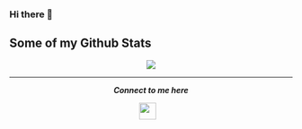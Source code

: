 ### Hi there 👋

<!--
**ankitrhode/ankitrhode** is a ✨ _special_ ✨ repository because its `README.md` (this file) appears on your GitHub profile.

Here are some ideas to get you started:

- 🔭 I’m currently working on DELL Technologies as a Automation Engineer
- 🌱 I’m currently learning Full Stack Development and Machine Learning
- 👯 I’m looking to collaborate on ...
- 🤔 I’m looking for help with ...
- 💬 Ask me about ...
- 📫 How to reach me: ...
- 😄 Pronouns: ...
- ⚡ Fun fact: ...
-->

## Some of my Github Stats
<div align="center">
<img src="https://github-readme-stats.vercel.app/api?username=ankitrhode&theme=chartreuse-dark&show_icons=true"/>
</div>

<hr>
<p align="center">
  <i><b>Connect to me here</b></i>
  <p align="center">
    <a href="https://www.linkedin.com/in/ankitcse/" alt="Linkedin"><img src="https://www.flaticon.com/svg/static/icons/svg/145/145807.svg" height="30" width="30"></a>&nbsp;
    </a>&nbsp;
  </p>   
</p>

